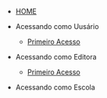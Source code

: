 <!-- docs/_sidebar.md -->
- [HOME](README.md)

- Acessando como Uusário
   - [Primeiro Acesso](usuario.md "Acesso como usuário")

- Acessando como Editora
  - [Primeiro Acesso](editora.md "Acesso como editora")
   
- Acessando como Escola


 

